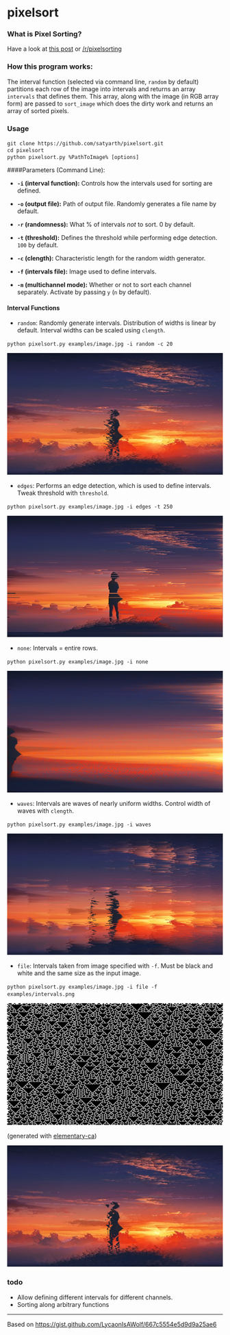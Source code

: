 # pixelsort

### What is Pixel Sorting?

Have a look at [this post](http://satyarth.me/articles/pixel-sorting/) or [/r/pixelsorting](http://www.reddit.com/r/pixelsorting/top/)

### How this program works:

The interval function (selected via command line, `random` by default) partitions each row of the image into intervals and returns an array `intervals` that defines them. This array, along with the image (in RGB array form) are passed to `sort_image` which does the dirty work and returns an array of sorted pixels.

### Usage
```
git clone https://github.com/satyarth/pixelsort.git
cd pixelsort
python pixelsort.py %PathToImage% [options]
```
####Parameters (Command Line):

* **`-i` (interval function):** Controls how the intervals used for sorting are defined. 

* **`-o` (output file):** Path of output file. Randomly generates a file name by default.

* **`-r` (randomness):** What % of intervals *not* to sort. 0 by default.

* **`-t` (threshold):** Defines the threshold while performing edge detection. `100` by default.

* **`-c` (clength):** Characteristic length for the random width generator.

* **`-f` (intervals file):** Image used to define intervals.

* **`-m` (multichannel mode):** Whether or not to sort each channel separately. Activate by passing `y` (`n` by default).

#### Interval Functions

* `random`: Randomly generate intervals. Distribution of widths is linear by default. Interval widths can be scaled using `clength`.

`python pixelsort.py examples/image.jpg -i random -c 20`

![random](/examples/random.png)

* `edges`: Performs an edge detection, which is used to define intervals. Tweak threshold with `threshold`.

`python pixelsort.py examples/image.jpg -i edges -t 250`

![edges](/examples/edges.png)

* `none`: Intervals = entire rows.

`python pixelsort.py examples/image.jpg -i none`

![none](/examples/none.png)

* `waves`: Intervals are waves of nearly uniform widths. Control width of waves with `clength`.

`python pixelsort.py examples/image.jpg -i waves`

![none](/examples/waves.png)

* `file`: Intervals taken from image specified with `-f`. Must be black and white and the same size as the input image.

`python pixelsort.py examples/image.jpg -i file -f examples/intervals.png `

![file](/examples/intervals.png)

(generated with [elementary-ca](https://github.com/satyarth/elementary-ca))

![file](/examples/file.png)

### todo

* Allow defining different intervals for different channels.
* Sorting along arbitrary functions

---

Based on https://gist.github.com/LycaonIsAWolf/667c5554e5d9d9a25ae6